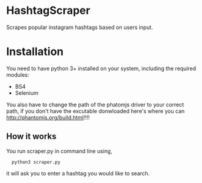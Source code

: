 # HashtagScraper
Scrapes popular instagram hashtags based on users input.

# Installation
You need to have python 3+ installed on your system, including the required modules:
- BS4 
- Selenium

You also have to change the path of the phatomjs driver to your correct path, if you don't have the excutable donwloaded here's where you can http://phantomjs.org/build.html!!!!

## How it works

You run scraper.py in command line using,

      python3 scraper.py
it will ask you to enter a hashtag you would like to search.

